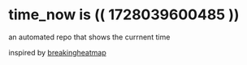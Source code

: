 # time_now is (( 1728039600485 ))

an automated repo that shows the currnent time

inspired by [breakingheatmap](https://github.com/breakingheatmap/breakingheatmap)